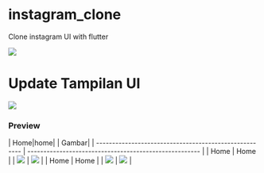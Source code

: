 # instagram_clone

Clone instagram UI with flutter

![](assets/github-demo/Screenshot_20220830_221917.png)
<br>

# Update Tampilan UI

![](assets/github-demo/Screenshot_20220831_021328.png)

### Preview

| Home|home|
| Gambar|
| ------------------------------------------------------ | ------------------------------------------------------ |
| Home | Home |
| ![](assets/github-demo/Screenshot_20220830_221917.png) | ![](assets/github-demo/Screenshot_20220831_021328.png) |
| Home | Home |
| ![](assets/github-demo/Screenshot_20220830_221917.png) | ![](assets/github-demo/Screenshot_20220831_021328.png) |
